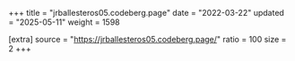 +++
title = "jrballesteros05.codeberg.page"
date = "2022-03-22"
updated = "2025-05-11"
weight = 1598

[extra]
source = "https://jrballesteros05.codeberg.page/"
ratio = 100
size = 2
+++
